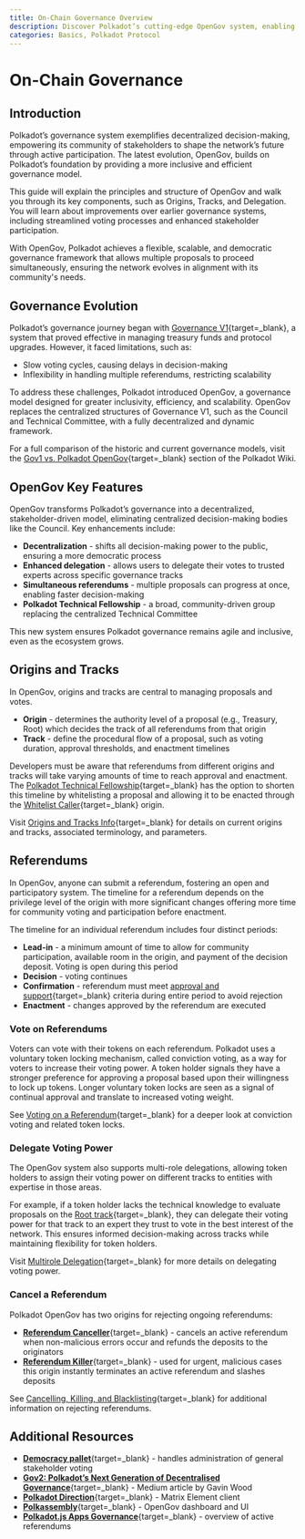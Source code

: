 ```yaml
---
title: On-Chain Governance Overview
description: Discover Polkadot’s cutting-edge OpenGov system, enabling transparent, decentralized decision-making through direct democracy and flexible governance tracks.
categories: Basics, Polkadot Protocol
---
```


# On-Chain Governance 

## Introduction

Polkadot’s governance system exemplifies decentralized decision-making, empowering its community of stakeholders to shape the network’s future through active participation. The latest evolution, OpenGov, builds on Polkadot’s foundation by providing a more inclusive and efficient governance model.

This guide will explain the principles and structure of OpenGov and walk you through its key components, such as Origins, Tracks, and Delegation. You will learn about improvements over earlier governance systems, including streamlined voting processes and enhanced stakeholder participation.

With OpenGov, Polkadot achieves a flexible, scalable, and democratic governance framework that allows multiple proposals to proceed simultaneously, ensuring the network evolves in alignment with its community's needs.

## Governance Evolution

Polkadot’s governance journey began with [Governance V1](https://wiki.polkadot.network/learn/learn-polkadot-opengov/#governance-summary){target=\_blank}, a system that proved effective in managing treasury funds and protocol upgrades. However, it faced limitations, such as:

- Slow voting cycles, causing delays in decision-making
- Inflexibility in handling multiple referendums, restricting scalability

To address these challenges, Polkadot introduced OpenGov, a governance model designed for greater inclusivity, efficiency, and scalability. OpenGov replaces the centralized structures of Governance V1, such as the Council and Technical Committee, with a fully decentralized and dynamic framework.

For a full comparison of the historic and current governance models, visit the [Gov1 vs. Polkadot OpenGov](https://wiki.polkadot.network/learn/learn-polkadot-opengov/#gov1-vs-polkadot-opengov){target=\_blank} section of the Polkadot Wiki.

## OpenGov Key Features

OpenGov transforms Polkadot’s governance into a decentralized, stakeholder-driven model, eliminating centralized decision-making bodies like the Council. Key enhancements include:

- **Decentralization** - shifts all decision-making power to the public, ensuring a more democratic process
- **Enhanced delegation** - allows users to delegate their votes to trusted experts across specific governance tracks
- **Simultaneous referendums** - multiple proposals can progress at once, enabling faster decision-making
- **Polkadot Technical Fellowship** - a broad, community-driven group replacing the centralized Technical Committee

This new system ensures Polkadot governance remains agile and inclusive, even as the ecosystem grows.

## Origins and Tracks

In OpenGov, origins and tracks are central to managing proposals and votes.

- **Origin** - determines the authority level of a proposal (e.g., Treasury, Root) which decides the track of all referendums from that origin
- **Track** - define the procedural flow of a proposal, such as voting duration, approval thresholds, and enactment timelines

Developers must be aware that referendums from different origins and tracks will take varying amounts of time to reach approval and enactment. The [Polkadot Technical Fellowship](https://wiki.polkadot.network/learn/learn-polkadot-technical-fellowship/){target=\_blank} has the option to shorten this timeline by whitelisting a proposal and allowing it to be enacted through the [Whitelist Caller](https://wiki.polkadot.network/learn/learn-polkadot-opengov-origins/#whitelisted-caller){target=\_blank} origin.

Visit [Origins and Tracks Info](https://wiki.polkadot.network/learn/learn-polkadot-opengov/#origins-and-tracks){target=\_blank} for details on current origins and tracks, associated terminology, and parameters.

## Referendums

In OpenGov, anyone can submit a referendum, fostering an open and participatory system. The timeline for a referendum depends on the privilege level of the origin with more significant changes offering more time for community voting and participation before enactment. 

The timeline for an individual referendum includes four distinct periods:

- **Lead-in** - a minimum amount of time to allow for community participation, available room in the origin, and payment of the decision deposit. Voting is open during this period
- **Decision** - voting continues
- **Confirmation** - referendum must meet [approval and support](https://wiki.polkadot.network/learn/learn-polkadot-opengov/#approval-and-support){target=\_blank} criteria during entire period to avoid rejection
- **Enactment** - changes approved by the referendum are executed

### Vote on Referendums

Voters can vote with their tokens on each referendum. Polkadot uses a voluntary token locking mechanism, called conviction voting, as a way for voters to increase their voting power. A token holder signals they have a stronger preference for approving a proposal based upon their willingness to lock up tokens. Longer voluntary token locks are seen as a signal of continual approval and translate to increased voting weight.

See [Voting on a Referendum](https://wiki.polkadot.network/learn/learn-polkadot-opengov/#voting-on-a-referendum){target=\_blank} for a deeper look at conviction voting and related token locks.

### Delegate Voting Power

The OpenGov system also supports multi-role delegations, allowing token holders to assign their voting power on different tracks to entities with expertise in those areas. 

For example, if a token holder lacks the technical knowledge to evaluate proposals on the [Root track](https://wiki.polkadot.network/learn/learn-polkadot-opengov-origins/#root){target=\_blank}, they can delegate their voting power for that track to an expert they trust to vote in the best interest of the network. This ensures informed decision-making across tracks while maintaining flexibility for token holders.

Visit [Multirole Delegation](https://wiki.polkadot.network/learn/learn-polkadot-opengov/#multirole-delegation){target=\_blank} for more details on delegating voting power.

### Cancel a Referendum

Polkadot OpenGov has two origins for rejecting ongoing referendums: 

- [**Referendum Canceller**](https://wiki.polkadot.network/learn/learn-polkadot-opengov-origins/#referendum-canceller){target=\_blank} - cancels an active referendum when non-malicious errors occur and refunds the deposits to the originators
- [**Referendum Killer**](https://wiki.polkadot.network/learn/learn-polkadot-opengov-origins/#referendum-killer){target=\_blank} - used for urgent, malicious cases this origin instantly terminates an active referendum and slashes deposits

See [Cancelling, Killing, and Blacklisting](https://wiki.polkadot.network/learn/learn-polkadot-opengov/#cancelling-killing--blacklisting){target=\_blank} for additional information on rejecting referendums.

## Additional Resources

- [**Democracy pallet**](https://github.com/paritytech/polkadot-sdk/tree/{{dependencies.repositories.polkadot_sdk.version}}/substrate/frame/democracy/src){target=\_blank} - handles administration of general stakeholder voting
- [**Gov2: Polkadot’s Next Generation of Decentralised Governance**](https://medium.com/polkadot-network/gov2-polkadots-next-generation-of-decentralised-governance-4d9ef657d11b){target=\_blank} - Medium article by Gavin Wood
- [**Polkadot Direction**](https://matrix.to/#/#Polkadot-Direction:parity.io){target=\_blank} -  Matrix Element client
- [**Polkassembly**](https://polkadot.polkassembly.io/){target=\_blank} - OpenGov dashboard and UI
- [**Polkadot.js Apps Governance**](https://polkadot.js.org/apps/#/referenda){target=\_blank} - overview of active referendums